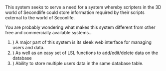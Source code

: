 This system seeks to serve a need for a system whereby scripters in the 3D world of Secondlife could store information required by their scripts external to the world of Seconlife.

You are probably wondering what makes this system different from other free and commercially available systems...

  1. ) A major part of this system is its sleek web interface for managing users and data.
  1. ) As well as an easy set of LSL functions to add/edit/delete data on the database
  1. ) Ability to store multiple users data in the same database table.